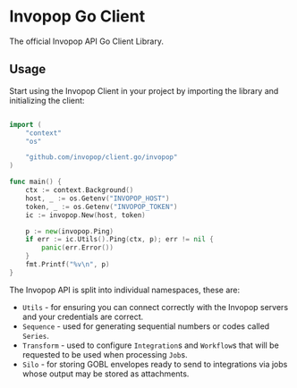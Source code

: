# Invopop Go Client

The official Invopop API Go Client Library.

## Usage

Start using the Invopop Client in your project by importing the library and initializing the client:

```go

import (
    "context"
    "os"

    "github.com/invopop/client.go/invopop"
)

func main() {
    ctx := context.Background()
    host, _ := os.Getenv("INVOPOP_HOST")
    token, _ := os.Getenv("INVOPOP_TOKEN")
    ic := invopop.New(host, token)

    p := new(invopop.Ping)
    if err := ic.Utils().Ping(ctx, p); err != nil {
        panic(err.Error())
    }
    fmt.Printf("%v\n", p)
}
```

The Invopop API is split into individual namespaces, these are:

- `Utils` - for ensuring you can connect correctly with the Invopop servers and your credentials are correct.
- `Sequence` - used for generating sequential numbers or codes called `Series`.
- `Transform` - used to configure `Integration`s and `Workflow`s that will be requested to be used when processing `Job`s.
- `Silo` - for storing GOBL envelopes ready to send to integrations via jobs whose output may be stored as attachments.
